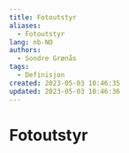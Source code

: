 ```yaml
---
title: Fotoutstyr
aliases: 
  - Fotoutstyr
lang: nb-NO
authors:
  - Sondre Grønås
tags:
  - Definisjon
created: 2023-05-03 10:46:35
updated: 2023-05-03 10:46:36
---
```

# Fotoutstyr
